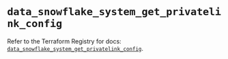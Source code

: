 # `data_snowflake_system_get_privatelink_config`

Refer to the Terraform Registry for docs: [`data_snowflake_system_get_privatelink_config`](https://registry.terraform.io/providers/snowflake-labs/snowflake/0.92.0/docs/data-sources/system_get_privatelink_config).
